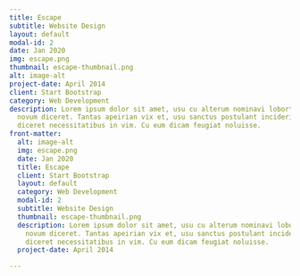 ```yaml
---
title: Escape
subtitle: Website Design
layout: default
modal-id: 2
date: Jan 2020
img: escape.png
thumbnail: escape-thumbnail.png
alt: image-alt
project-date: April 2014
client: Start Bootstrap
category: Web Development
description: Lorem ipsum dolor sit amet, usu cu alterum nominavi lobortis. At duo
  novum diceret. Tantas apeirian vix et, usu sanctus postulant inciderint ut, populo
  diceret necessitatibus in vim. Cu eum dicam feugiat noluisse.
front-matter:
  alt: image-alt
  img: escape.png
  date: Jan 2020
  title: Escape
  client: Start Bootstrap
  layout: default
  category: Web Development
  modal-id: 2
  subtitle: Website Design
  thumbnail: escape-thumbnail.png
  description: Lorem ipsum dolor sit amet, usu cu alterum nominavi lobortis. At duo
    novum diceret. Tantas apeirian vix et, usu sanctus postulant inciderint ut, populo
    diceret necessitatibus in vim. Cu eum dicam feugiat noluisse.
  project-date: April 2014

---
```

